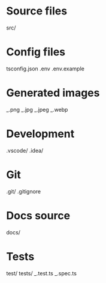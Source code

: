 # Source files

src/

# Config files

tsconfig.json
.env
.env.example

# Generated images

_.png
_.jpg
_.jpeg
_.webp

# Development

.vscode/
.idea/

# Git

.git/
.gitignore

# Docs source

docs/

# Tests

test/
tests/
_.test.ts
_.spec.ts
